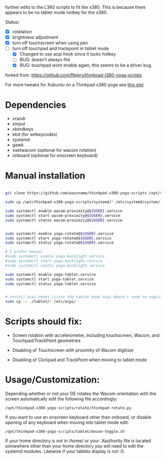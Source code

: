 further edits to the L380 scripts to fit the x380. This is because there appears to be no tablet mode hotkey for the x380.

Status:
- [x] rotatation
- [x] brightness adjustment
- [x] turn off touchscreen when using pen
- [ ] turn off touchpad and trackpoint in tablet mode
  - [x] Changed to use acpi hook since it lacks hotkey
  - [ ] BUG: doesn't always fire
  - [x] BUG: touchpad wont enable again, this seems to be a driver bug

forked from :https://github.com/ffejery/thinkpad-l380-yoga-scripts

For more tweaks for Xubuntu on a Thinkpad x380 yoga see [this gist](https://gist.github.com/wassname/4aec086afe518dfbceaf00577442c432)

# Dependencies
- xrandr
- xinput
- xbindkeys
- kbd (for setkeycodes)
- systemd
- gawk
- xsetwacom (optional for wacom rotation)
- onboard (optional for onscreen keyboard)

# Manual installation

```sh

git clone https://github.com/wassname/thinkpad-x380-yoga-scripts /opt/thinkpad-x380-yoga-scripts

sudo cp /opt/thinkpad-x380-yoga-scripts/systemd/* /etc/systemd/system/

sudo systemctl enable wacom-proximity@${USER}.service
sudo systemctl start wacom-proximity@${USER}.service
sudo systemctl status wacom-proximity@${USER}.service


sudo systemctl enable yoga-rotate@${USER}.service
sudo systemctl start yoga-rotate@${USER}.service
sudo systemctl status yoga-rotate@${USER}.service

# I prefer manual
#sudo systemctl enable yoga-backlight.service
#sudo systemctl start yoga-backlight.service
#sudo systemctl status yoga-backlight.service

sudo systemctl enable yoga-tablet.service
sudo systemctl start yoga-tablet.service
sudo systemctl status yoga-tablet.service


# install acpi hooks (since the tablet mode acpi doesn't seem to register as a hotkey on the x380)
sudo cp -r ./tablet/* /etc/acpi/ 
```

# Scripts should fix:

- Screen rotation with accelerometer, including touchscreen, Wacom,
  and Touchpad/TrackPoint geometries

- Disabling of Touchscreen with proximity of Wacom digitizer

- Disabling of Clickpad and TrackPoint when moving to tablet mode

# Usage/Customization:


Depending whether or not your DE rotates the Wacom orientation with
the screen automatically edit the following file accordingly:

    /opt/thinkpad-x380-yoga-scripts/rotate/thinkpad-rotate.py

If you want to use an onscreen keyboard other than onboard, or disable
opening of any keyboard when moving into tablet mode edit:

    /opt/thinkpad-x380-yoga-scripts/tablet/mouse-toggle.sh

If your home directory is not in /home/<username> or your .Xauthority
file is located somewhere other than your home directory you will need
to edit the systemd modules. Likewise if your tablets display is not
:0.

